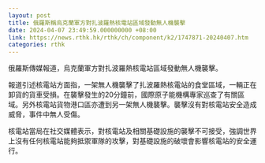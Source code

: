 ```yaml
---
layout: post
title: 俄羅斯稱烏克蘭軍方對扎波羅熱核電站區域發動無人機襲擊
date: 2024-04-07 23:49:59.000000000 +08:00
link: https://news.rthk.hk/rthk/ch/component/k2/1747871-20240407.htm
categories: rthk
---
```


俄羅斯傳媒報道，烏克蘭軍方對扎波羅熱核電站區域發動無人機襲擊。

報道引述核電站方面指，一架無人機襲擊了扎波羅熱核電站的食堂區域，一輛正在卸貨的貨車受損。在襲擊發生的20分鐘前，國際原子能機構專家巡查了有關區域。另外核電站貨物港口區亦遭到另一架無人機襲擊。襲擊沒有對核電站安全造成威脅，事件中無人受傷。

核電站當局在社交媒體表示，對核電站及相關基礎設施的襲擊不可接受，強調世界上沒有任何核電站能夠抵禦軍隊的攻擊，對基礎設施的破壞會影響核電站的安全運行。
